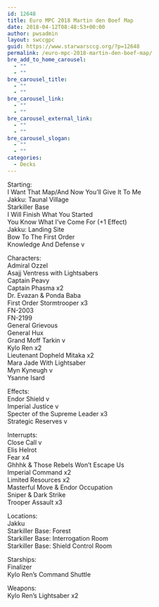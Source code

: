 ```yaml
---
id: 12648
title: Euro MPC 2018 Martin den Boef Map
date: 2018-04-12T08:48:53+00:00
author: pwsadmin
layout: swccgpc
guid: https://www.starwarsccg.org/?p=12648
permalink: /euro-mpc-2018-martin-den-boef-map/
bre_add_to_home_carousel:
  - ""
  - ""
bre_carousel_title:
  - ""
  - ""
bre_carousel_link:
  - ""
  - ""
bre_carousel_external_link:
  - ""
  - ""
bre_carousel_slogan:
  - ""
  - ""
categories:
  - Decks
---
```

Starting:  
I Want That Map/And Now You’ll Give It To Me  
Jakku: Taunal Village  
Starkiller Base  
I Will Finish What You Started  
You Know What I’ve Come For (+1 Effect)  
Jakku: Landing Site  
Bow To The First Order  
Knowledge And Defense v

Characters:  
Admiral Ozzel  
Asajj Ventress with Lightsabers  
Captain Peavy  
Captain Phasma x2  
Dr. Evazan & Ponda Baba  
First Order Stormtrooper x3  
FN-2003  
FN-2199  
General Grievous  
General Hux  
Grand Moff Tarkin v  
Kylo Ren x2  
Lieutenant Dopheld Mitaka x2  
Mara Jade With Lightsaber  
Myn Kyneugh v  
Ysanne Isard

Effects:  
Endor Shield v  
Imperial Justice v  
Specter of the Supreme Leader x3  
Strategic Reserves v

Interrupts:  
Close Call v  
Elis Helrot  
Fear x4  
Ghhhk & Those Rebels Won&#8217;t Escape Us  
Imperial Command x2  
Limited Resources x2  
Masterful Move & Endor Occupation  
Sniper & Dark Strike  
Trooper Assault x3

Locations:  
Jakku  
Starkiller Base: Forest  
Starkiller Base: Interrogation Room  
Starkiller Base: Shield Control Room

Starships:  
Finalizer  
Kylo Ren’s Command Shuttle

Weapons:  
Kylo Ren’s Lightsaber x2